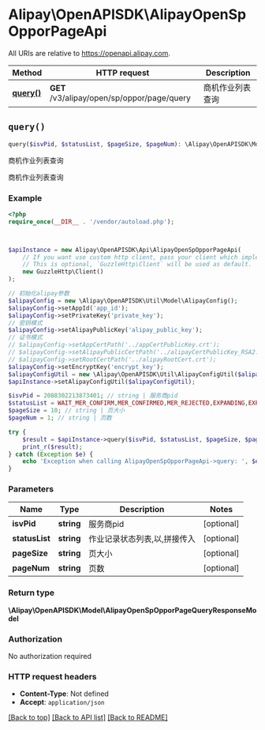 # Alipay\OpenAPISDK\AlipayOpenSpOpporPageApi

All URIs are relative to https://openapi.alipay.com.

Method | HTTP request | Description
------------- | ------------- | -------------
[**query()**](AlipayOpenSpOpporPageApi.md#query) | **GET** /v3/alipay/open/sp/oppor/page/query | 商机作业列表查询


## `query()`

```php
query($isvPid, $statusList, $pageSize, $pageNum): \Alipay\OpenAPISDK\Model\AlipayOpenSpOpporPageQueryResponseModel
```

商机作业列表查询

商机作业列表查询

### Example

```php
<?php
require_once(__DIR__ . '/vendor/autoload.php');



$apiInstance = new Alipay\OpenAPISDK\Api\AlipayOpenSpOpporPageApi(
    // If you want use custom http client, pass your client which implements `GuzzleHttp\ClientInterface`.
    // This is optional, `GuzzleHttp\Client` will be used as default.
    new GuzzleHttp\Client()
);

// 初始化alipay参数
$alipayConfig = new \Alipay\OpenAPISDK\Util\Model\AlipayConfig();
$alipayConfig->setAppId('app_id');
$alipayConfig->setPrivateKey('private_key');
// 密钥模式
$alipayConfig->setAlipayPublicKey('alipay_public_key');
// 证书模式
// $alipayConfig->setAppCertPath('../appCertPublicKey.crt');
// $alipayConfig->setAlipayPublicCertPath('../alipayCertPublicKey_RSA2.crt');
// $alipayConfig->setRootCertPath('../alipayRootCert.crt');
$alipayConfig->setEncryptKey('encrypt_key');
$alipayConfigUtil = new \Alipay\OpenAPISDK\Util\AlipayConfigUtil($alipayConfig);
$apiInstance->setAlipayConfigUtil($alipayConfigUtil);

$isvPid = 2088302213873401; // string | 服务商pid
$statusList = WAIT_MER_CONFIRM,MER_CONFIRMED,MER_REJECTED,EXPANDING,EXPANDED,EXPAND_FAILED; // string | 作业记录状态列表,以,拼接传入
$pageSize = 10; // string | 页大小
$pageNum = 1; // string | 页数

try {
    $result = $apiInstance->query($isvPid, $statusList, $pageSize, $pageNum);
    print_r($result);
} catch (Exception $e) {
    echo 'Exception when calling AlipayOpenSpOpporPageApi->query: ', $e->getMessage(), PHP_EOL;
}
```

### Parameters

Name | Type | Description  | Notes
------------- | ------------- | ------------- | -------------
 **isvPid** | **string**| 服务商pid | [optional]
 **statusList** | **string**| 作业记录状态列表,以,拼接传入 | [optional]
 **pageSize** | **string**| 页大小 | [optional]
 **pageNum** | **string**| 页数 | [optional]

### Return type

**\Alipay\OpenAPISDK\Model\AlipayOpenSpOpporPageQueryResponseModel**

### Authorization

No authorization required

### HTTP request headers

- **Content-Type**: Not defined
- **Accept**: `application/json`

[[Back to top]](#) [[Back to API list]](../../README.md#api-endpoints)
[[Back to README]](../../README.md)

